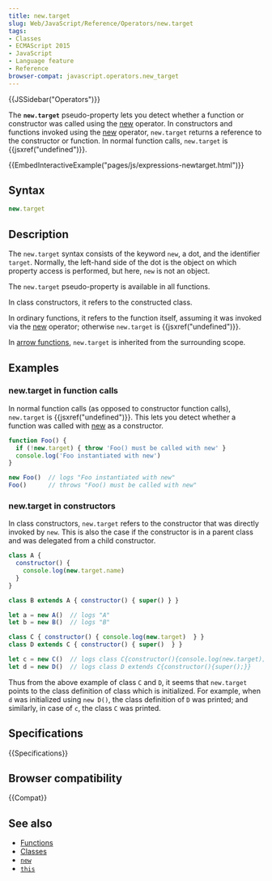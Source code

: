 ```yaml
---
title: new.target
slug: Web/JavaScript/Reference/Operators/new.target
tags:
- Classes
- ECMAScript 2015
- JavaScript
- Language feature
- Reference
browser-compat: javascript.operators.new_target
---
```

{{JSSidebar("Operators")}}

The **`new.target`** pseudo-property lets you detect whether a function or
constructor was called using the
[new](/en-US/docs/Web/JavaScript/Reference/Operators/new) operator. In
constructors and functions invoked using the
[new](/en-US/docs/Web/JavaScript/Reference/Operators/new) operator, `new.target`
returns a reference to the constructor or function. In normal function calls,
`new.target` is {{jsxref("undefined")}}.

{{EmbedInteractiveExample("pages/js/expressions-newtarget.html")}}

## Syntax

```js
new.target
```

## Description

The `new.target` syntax consists of the keyword `new`, a dot, and the identifier
`target`. Normally, the left-hand side of the dot is the object on which
property access is performed, but here, `new` is not an object.

The `new.target` pseudo-property is available in all functions.

In class constructors, it refers to the constructed class.

In ordinary functions, it refers to the function itself, assuming it was invoked
via the [new](/en-US/docs/Web/JavaScript/Reference/Operators/new) operator;
otherwise `new.target` is {{jsxref("undefined")}}.

In
[arrow functions](/en-US/docs/Web/JavaScript/Reference/Functions/Arrow_functions),
`new.target` is inherited from the surrounding scope.

## Examples

### new.target in function calls

In normal function calls (as opposed to constructor function calls),
`new.target` is {{jsxref("undefined")}}. This lets you detect whether a
function was called with
[new](/en-US/docs/Web/JavaScript/Reference/Operators/new) as a constructor.

```js
function Foo() {
  if (!new.target) { throw 'Foo() must be called with new' }
  console.log('Foo instantiated with new')
}

new Foo()  // logs "Foo instantiated with new"
Foo()      // throws "Foo() must be called with new"
```

### new.target in constructors

In class constructors, `new.target` refers to the constructor that was directly
invoked by `new`. This is also the case if the constructor is in a parent class
and was delegated from a child constructor.

```js
class A {
  constructor() {
    console.log(new.target.name)
  }
}

class B extends A { constructor() { super() } }

let a = new A()  // logs "A"
let b = new B()  // logs "B"

class C { constructor() { console.log(new.target)  } }
class D extends C { constructor() { super()  } }

let c = new C()  // logs class C{constructor(){console.log(new.target);}}
let d = new D()  // logs class D extends C{constructor(){super();}}
```

<p class="summary">
  Thus from the above example of class <code>C</code> and <code>D</code>, it
  seems that <code>new.target</code> points to the class definition of class
  which is initialized. For example, when <code>d</code> was initialized using
  <code>new D()</code>, the class definition of <code>D</code> was printed; and
  similarly, in case of <code>c</code>, the class <code>C</code> was printed.
</p>

## Specifications

{{Specifications}}

## Browser compatibility

{{Compat}}

## See also

*   [Functions](/en-US/docs/Web/JavaScript/Reference/Functions)
*   [Classes](/en-US/docs/Web/JavaScript/Reference/Classes)
*   [`new`](/en-US/docs/Web/JavaScript/Reference/Operators/new)
*   [`this`](/en-US/docs/Web/JavaScript/Reference/Operators/this)
